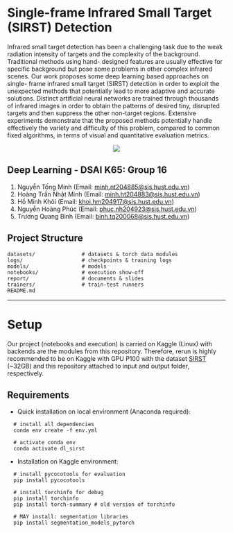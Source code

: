 # Single-frame Infrared Small Target (SIRST) Detection
Infrared small target detection has been a challenging task due to the weak radiation
intensity of targets and the complexity of the background. Traditional methods using hand-
designed features are usually effective for specific background but pose some problems in other
complex infrared scenes. Our work proposes some deep learning based approaches on single-
frame infrared small target (SIRST) detection in order to exploit the unexpected methods that
potentially lead to more adaptive and accurate solutions. Distinct artificial neural networks
are trained through thousands of infrared images in order to obtain the patterns of desired
tiny, disrupted targets and then suppress the other non-target regions. Extensive experiments
demonstrate that the proposed methods potentially handle effectively the variety and difficulty
of this problem, compared to common fixed algorithms, in terms of visual and quantitative
evaluation metrics.

<p align="center">
  <img src="https://user-images.githubusercontent.com/86721208/211051273-7f70a44f-e45d-40b9-8887-e567b086627d.png" />
</p>

## Deep Learning - DSAI K65: Group 16
1. Nguyễn Tống Minh (Email: minh.nt204885@sis.hust.edu.vn)
2. Hoàng Trần Nhật Minh (Email: minh.ht204883@sis.hust.edu.vn)
3. Hồ Minh Khôi (Email: khoi.hm204917@sis.hust.edu.vn)
4. Nguyễn Hoàng Phúc (Email: phuc.nh204923@sis.hust.edu.vn)
5. Trương Quang Bình (Email: binh.tq200068@sis.hust.edu.vn)

## Project Structure

```
datasets/               # datasets & torch data modules
logs/                   # checkpoints & training logs
models/                 # models
notebooks/              # execution show-off
report/                 # documents & slides
trainers/               # train-test runners
README.md
```
---

# Setup

Our project (notebooks and execution) is carried on Kaggle (Linux) with backends are the modules from this repository. Therefore, rerun is highly recommended to be on Kaggle with GPU P100 with the dataset [SIRST](https://www.kaggle.com/datasets/minhngt02/nudtsirst) (~32GB) and this repository attached to input and output folder, respectively.

## Requirements
- Quick installation on local environment (Anaconda required):
```
  # install all dependencies
  conda env create -f env.yml
  
  # activate conda env
  conda activate dl_sirst
```

- Installation on Kaggle environment:
```
  # install pycocotools for evaluation
  pip install pycocotools
  
  # install torchinfo for debug
  pip install torchinfo
  pip install torch-summary # old version of torchinfo
  
  # MAY install: segmentation libraries
  pip install segmentation_models_pytorch
```
